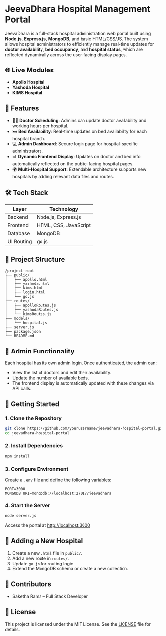 # JeevaDhara Hospital Management Portal

JeevaDhara is a full-stack hospital administration web portal built using **Node.js**, **Express.js**, **MongoDB**, and basic HTML/CSS/JS. The system allows hospital administrators to efficiently manage real-time updates for **doctor availability**, **bed occupancy**, and **hospital status**, which are reflected dynamically across the user-facing display pages.

## 🌐 Live Modules

- **Apollo Hospital**
- **Yashoda Hospital**
- **KIMS Hospital**

## 📌 Features

- 🧑‍⚕️ **Doctor Scheduling**: Admins can update doctor availability and working hours per hospital.
- 🛏️ **Bed Availability**: Real-time updates on bed availability for each hospital branch.
- 💻 **Admin Dashboard**: Secure login page for hospital-specific administrators.
- 📊 **Dynamic Frontend Display**: Updates on doctor and bed info automatically reflected on the public-facing hospital pages.
- 🌍 **Multi-Hospital Support**: Extendable architecture supports new hospitals by adding relevant data files and routes.

## 🛠️ Tech Stack

| Layer       | Technology              |
|-------------|--------------------------|
| Backend     | Node.js, Express.js     |
| Frontend    | HTML, CSS, JavaScript   |
| Database    | MongoDB                 |
| UI Routing  | go.js                   |

## 📂 Project Structure

```
/project-root
├── public/
│   ├── apollo.html
│   ├── yashoda.html
│   ├── kims.html
│   ├── login.html
│   └── go.js
├── routes/
│   ├── apolloRoutes.js
│   ├── yashodaRoutes.js
│   └── kimsRoutes.js
├── models/
│   └── hospital.js
├── server.js
├── package.json
└── README.md
```

## 🔐 Admin Functionality

Each hospital has its own admin login. Once authenticated, the admin can:

- View the list of doctors and edit their availability.
- Update the number of available beds.
- The frontend display is automatically updated with these changes via API calls.

## 🚀 Getting Started

### 1. Clone the Repository

```bash
git clone https://github.com/yourusername/jeevadhara-hospital-portal.git
cd jeevadhara-hospital-portal
```

### 2. Install Dependencies

```bash
npm install
```

### 3. Configure Environment

Create a `.env` file and define the following variables:

```env
PORT=3000
MONGODB_URI=mongodb://localhost:27017/jeevadhara
```

### 4. Start the Server

```bash
node server.js
```

Access the portal at [http://localhost:3000](http://localhost:3000)

## 🧩 Adding a New Hospital

1. Create a new `.html` file in `public/`.
2. Add a new route in `routes/`.
3. Update `go.js` for routing logic.
4. Extend the MongoDB schema or create a new collection.

## 🤝 Contributors

- Saketha Rama – Full Stack Developer

## 📄 License

This project is licensed under the MIT License. See the [LICENSE](LICENSE) file for details.